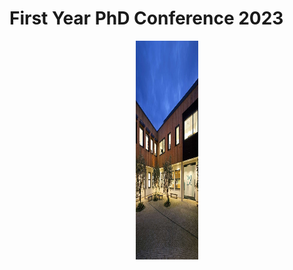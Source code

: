 # First Year PhD Conference 2023

<p align="center" width="100%">
    <img width="100" height="350" src="assets/ifm.jpg">
</p>

